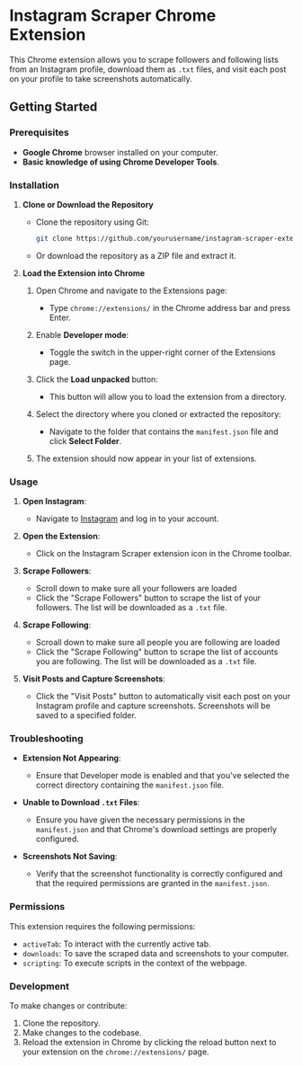 # Instagram Scraper Chrome Extension

This Chrome extension allows you to scrape followers and following lists from an Instagram profile, download them as `.txt` files, and visit each post on your profile to take screenshots automatically.

## Getting Started

### Prerequisites

- **Google Chrome** browser installed on your computer.
- **Basic knowledge of using Chrome Developer Tools**.

### Installation

1. **Clone or Download the Repository**
   - Clone the repository using Git:
     ```bash
     git clone https://github.com/yourusername/instagram-scraper-extension.git
     ```
   - Or download the repository as a ZIP file and extract it.

2. **Load the Extension into Chrome**

   1. Open Chrome and navigate to the Extensions page:
      - Type `chrome://extensions/` in the Chrome address bar and press Enter.
      
   2. Enable **Developer mode**:
      - Toggle the switch in the upper-right corner of the Extensions page.

   3. Click the **Load unpacked** button:
      - This button will allow you to load the extension from a directory.

   4. Select the directory where you cloned or extracted the repository:
      - Navigate to the folder that contains the `manifest.json` file and click **Select Folder**.

   5. The extension should now appear in your list of extensions.

### Usage

1. **Open Instagram**:
   - Navigate to [Instagram](https://www.instagram.com/) and log in to your account.

2. **Open the Extension**:
   - Click on the Instagram Scraper extension icon in the Chrome toolbar.

3. **Scrape Followers**:
   - Scroll down to make sure all your followers are loaded
   - Click the "Scrape Followers" button to scrape the list of your followers. The list will be downloaded as a `.txt` file.

4. **Scrape Following**:
   - Scroall down to make sure all people you are following are loaded
   - Click the "Scrape Following" button to scrape the list of accounts you are following. The list will be downloaded as a `.txt` file.

5. **Visit Posts and Capture Screenshots**:
   - Click the "Visit Posts" button to automatically visit each post on your Instagram profile and capture screenshots. Screenshots will be saved to a specified folder.

### Troubleshooting

- **Extension Not Appearing**:
  - Ensure that Developer mode is enabled and that you've selected the correct directory containing the `manifest.json` file.
  
- **Unable to Download `.txt` Files**:
  - Ensure you have given the necessary permissions in the `manifest.json` and that Chrome's download settings are properly configured.

- **Screenshots Not Saving**:
  - Verify that the screenshot functionality is correctly configured and that the required permissions are granted in the `manifest.json`.

### Permissions

This extension requires the following permissions:

- `activeTab`: To interact with the currently active tab.
- `downloads`: To save the scraped data and screenshots to your computer.
- `scripting`: To execute scripts in the context of the webpage.

### Development

To make changes or contribute:

1. Clone the repository.
2. Make changes to the codebase.
3. Reload the extension in Chrome by clicking the reload button next to your extension on the `chrome://extensions/` page.

